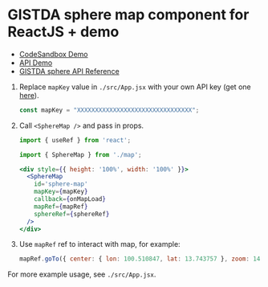 # GISTDA sphere map component for ReactJS + demo

- [CodeSandbox Demo](https://codesandbox.io/p/github/dulapahv/gistda-sphere-reactjs/main?import=true)
- [API Demo](https://sphere.gistda.or.th/docs/js/createmap/)
- [GISTDA sphere API Reference](https://api.sphere.gistda.or.th/map/doc.html)

1. Replace `mapKey` value in `./src/App.jsx` with your own API key (get one [here](https://sphere.gistda.or.th/)).

    ```jsx
    const mapKey = "XXXXXXXXXXXXXXXXXXXXXXXXXXXXXXXX";
    ```

2. Call `<SphereMap />` and pass in props.

    ```jsx
    import { useRef } from 'react';

    import { SphereMap } from './map';

    <div style={{ height: '100%', width: '100%' }}>
      <SphereMap
        id='sphere-map'
        mapKey={mapKey}
        callback={onMapLoad}
        mapRef={mapRef}
        sphereRef={sphereRef}
      />
    </div>
    ```

3. Use `mapRef` ref to interact with map, for example:

    ```jsx
    mapRef.goTo({ center: { lon: 100.510847, lat: 13.743757 }, zoom: 14 });
    ```

For more example usage, see `./src/App.jsx`.
